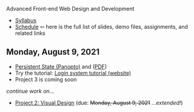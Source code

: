 Advanced Front-end Web Design and Development

- [Syllabus](syllabus.md)
- [Schedule](schedule.md)   &#8678; here is the full list of slides, demo files, assignments, and related links

## Monday, August 9, 2021

- [Persistent State (Panopto)](https://rochester.hosted.panopto.com/Panopto/Pages/Viewer.aspx?id=7af4bae7-fec7-4b26-943e-ad790147ecee) and ([PDF](12a-persistent-state/persistent-state.pdf))
- Try the tutorial: [Login system tutorial (website)](https://www.tutorialrepublic.com/php-tutorial/php-mysql-login-system.php)
- Project 3 is coming soon

*continue work on...*

- [Project 2: Visual Design](project2-visual-design/instructions.md) (due: <s>Monday, August 9, 2021</s> *...extended!*)

